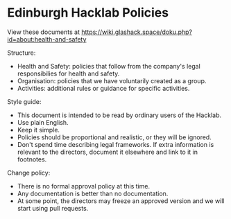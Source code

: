 # Edinburgh Hacklab Policies

View these documents at https://wiki.glashack.space/doku.php?id=about:health-and-safety

Structure:

  * Health and Safety: policies that follow from the company's legal responsibilies for health and safety.
  * Organisation: policies that we have voluntarily created as a group.
  * Activities: additional rules or guidance for specific activities.

Style guide:

  * This document is intended to be read by ordinary users of the Hacklab.
  * Use plain English.
  * Keep it simple.
  * Policies should be proportional and realistic, or they will be ignored.
  * Don't spend time describing legal frameworks. If extra information is relevant to the directors, document it elsewhere and link to it in footnotes.

Change policy:

  * There is no formal approval policy at this time.
  * Any documentation is better than no documentation.
  * At some point, the directors may freeze an approved version and we will start using pull requests.
